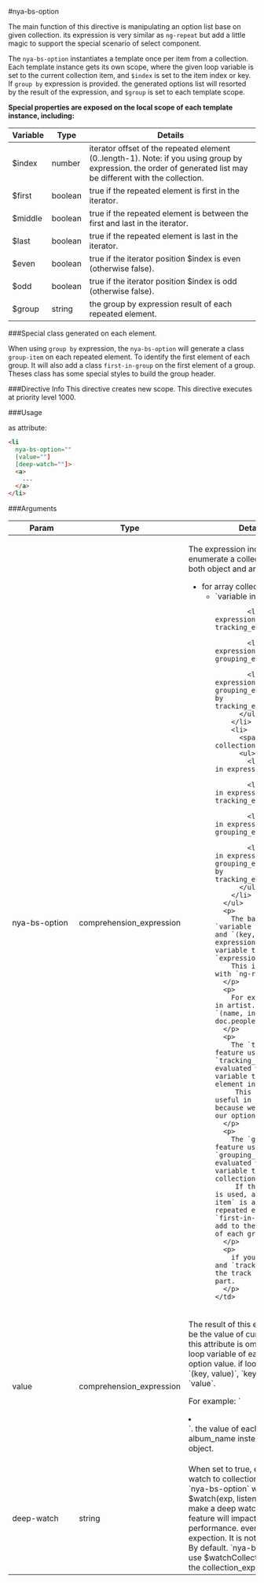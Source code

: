 #nya-bs-option

The main function of this directive is manipulating an option list base on given collection. 
its expression is very similar as `ng-repeat` but add a little magic to support the special scenario of select component.

The `nya-bs-option` instantiates a template once per item from a collection. Each template instance gets its own scope, 
where the given loop variable is set to the current collection item,
and `$index` is set to the item index or key. If `group by` expression is provided. 
the generated options list will resorted by the result of the expression, and `$group` is set to each template scope.

**Special properties are exposed on the local scope of each template instance, including:**
<table class="table table-striped">
<thead>
 <tr>
  <th>Variable</th>
  <th>Type</th>
  <th>Details</th>
 </tr>
</thead>
<tbody>
  <tr>
    <td>$index</td>
    <td><span class="label label-danger">number</span></td>
    <td>
      iterator offset of the repeated element (0..length-1). Note: if you using group by expression. 
      the order of generated list may be different with the collection.
    </td>
  </tr>
  <tr>
    <td>$first</td>
    <td><span class="label label-success">boolean</span></td>
    <td>true if the repeated element is first in the iterator.</td>
  </tr>
  <tr>
    <td>$middle</td>
    <td><span class="label label-success">boolean</span></td>
    <td>true if the repeated element is between the first and last in the iterator.</td>
  </tr>
  <tr>
    <td>$last</td>
    <td><span class="label label-success">boolean</span></td>
    <td>true if the repeated element is last in the iterator.</td>
  </tr>
  <tr>
    <td>$even</td>
    <td><span class="label label-success">boolean</span></td>
    <td>true if the iterator position $index is even (otherwise false).</td>
  </tr>
  <tr>
    <td>$odd</td>
    <td><span class="label label-success">boolean</span></td>
    <td>true if the iterator position $index is odd (otherwise false).</td>
  </tr>
  <tr>
    <td>$group</td>
    <td><span class="label label-primary">string</span></td>
    <td>the group by expression result of each repeated element.</td>
  </tr>
</tbody>
</table>

###Special class generated on each element.

When using `group by` expression, the `nya-bs-option` will generate a class `group-item` on each repeated element. 
To identify the first element of each group. It will also add a class `first-in-group` on the first element of a group.
Theses class has some special styles to build the group header.

###Directive Info
This directive creates new scope.
This directive executes at priority level 1000.

###Usage

as attribute:
```html
<li
  nya-bs-option=""
  [value=""]
  [deep-watch=""]>
  <a>
    ...
  </a>
</li>
```

###Arguments
<table class="table table-striped">
<thead>
 <tr>
  <th style="min-width: 120px;">Param</th>
  <th>Type</th>
  <th>Details</th>
 </tr>
</thead>
<tbody>
  <tr>
    <td>nya-bs-option</td>
    <td><span class="label label-default">comprehension_expression</span></td>
    <td>
      <p>The expression indicate hwo to enumerate a collection. It support both object and array collection.</p>
      <ul>
        <li>
          <span>for array collection:</span>
          <ul>
            <li>`variable in expression`</li>
          
            <li>`variable in expression track by tracking_expression`</li>
          
            <li>`variable in expression group by grouping_expression`</li>
          
            <li>`variable in expression group by grouping_expression track by tracking_expression`</li>
          </ul>
        </li>
        <li>
          <span>for object collection:</span>
          <ul>
            <li>`(key, value) in expression`</li>
        
            <li>`(key, value) in expression track by tracking_expression`</li>
            
            <li>`(key, value) in expression group by grouping_expression`</li>
            
            <li>`(key, value) in expression group by grouping_expression track by tracking_expression`</li>
          </ul>
        </li>
      </ul>
      <p>
        The basic form: `variable in expression` and `(key, value) in expression` define a loop variable to enumerate the `expression`. 
        This is very similar with `ng-repeat`.
      </p>
      <p>
        For example: `album in artist.albums` and `(name, info) in doc.people`
      </p>
      <p>
        The `track by` feature use a `tracking_expression` evaluated with the loop variable to identify an element in collection.
         This is not very useful in select option. because we don't want to our option duplicated.
      </p>
      <p>
        The `group by` feature use a `grouping_expression` evaluated with the loop variable to sort the collection by group.
         If this expression is used, a class `group-item` is added to each repeated element. and `first-in-group` class is add to the first element of each group.
      </p>
      <p>
        if you use `group by` and `track by`, make sure the track by is the last part.
      </p>
    </td>
  </tr>
  <tr>
    <td>value</td>
    <td><span class="label label-default">comprehension_expression</span></td>
    <td>
      <p>
        The result of this expression will be the value of current option. 
        if this attribute is omitted, use the loop variable of each instance as option value. 
        if loop variable is `(key, value)`, `key` is prior to `value`.
      </p>
      <p>
        For example: `<li nya-bs-option="album in artist.albums" value="album.album_name"></li>`. 
        the value of each option will be album_name instead of the album object.
      </p>
    </td>
  </tr>
  <tr>
    <td>deep-watch</td>
    <td><span class="label label-primary">string</span></td>
    <td>
      When set to true, enable a deep watch to collection_expression. `nya-bs-option` will use $watch(exp, listener, true) to make a deep watch. Turn on this feature will impact the performance. even cause expection.
      It is not recommended.
      By default. `nya-bs-option` will use $watchCollection to watch the collection_expression.
    </td>
  </tr>
</tbody>
</table>
